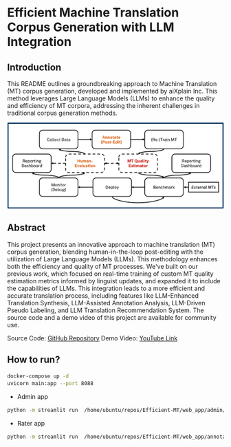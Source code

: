 # Efficient Machine Translation Corpus Generation with LLM Integration
## Introduction
This README outlines a groundbreaking approach to Machine Translation (MT) corpus generation, developed and implemented by aiXplain Inc. This method leverages Large Language Models (LLMs) to enhance the quality and efficiency of MT corpora, addressing the inherent challenges in traditional corpus generation methods.

<!-- add a image from imgs/workflow.png with wicth covers page -->
![workflow](imgs/workflow.png)

## Abstract
This project presents an innovative approach to machine translation (MT) corpus generation, blending human-in-the-loop post-editing with the utilization of Large Language Models (LLMs). This methodology enhances both the efficiency and quality of MT processes. We've built on our previous work, which focused on real-time training of custom MT quality estimation metrics informed by linguist updates, and expanded it to include the capabilities of LLMs. This integration leads to a more efficient and accurate translation process, including features like LLM-Enhanced Translation Synthesis, LLM-Assisted Annotation Analysis, LLM-Driven Pseudo Labeling, and LLM Translation Recommendation System. The source code and a demo video of this project are available for community use.

Source Code: [GitHub Repository](https://github.com/aixplain/Efficient-MT)
Demo Video: [YouTube Link](https://www.youtube.com/watch?v=vkDH9fC7HfU)



## How to run?

```bash
docker-compose up -d
uvicorn main:app --port 8088

```
* Admin app
```bash
python -m streamlit run  /home/ubuntu/repos/Efficient-MT/web_app/admin/admin_app.py
```

* Rater app
```bash
python -m streamlit run  /home/ubuntu/repos/Efficient-MT/web_app/annotator/rater_app.py
```
